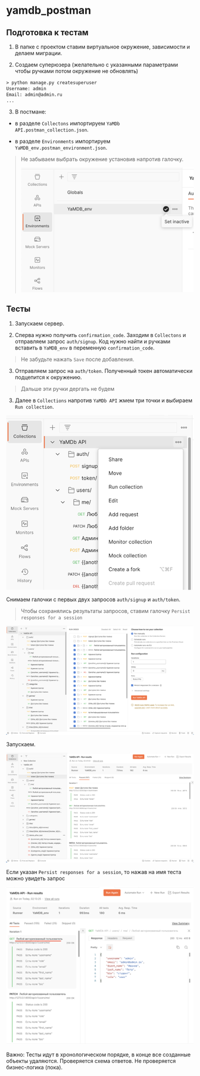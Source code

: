 # yamdb_postman

## Подготовка к тестам

1. В папке с проектом ставим виртуальное окружение, зависимости и делаем миграции.

2. Создаем суперюзера (желательно с указанными параметрами чтобы ручками потом окружение не обновлять)

```
> python manage.py createsuperuser        
Username: admin
Email: admin@admin.ru
...
```

3. В постмане:
- в разделе `Collectons` импортируем `YaMDb API.postman_collection.json`.

- в разделе `Environments` импортируем `YaMDB_env.postman_environment.json`.

>Не забываем выбрать окружение установив напротив галочку.
>
>![select](/image/select_env.png)

## Тесты

1. Запускаем сервер.

2. Сперва нужно получить `confirmation_code`. Заходим в `Collectons` и отправляем запрос `auth/signup`. 
Код нужно найти и ручками вставить в `YaMDB_env` в переменную `confirmation_code`.
> Не забудьте нажать `Save` после добавления.

3. Отправляем запрос на `auth/token`. Полученный токен автоматически подцепится к окружению. 
>Дальше эти ручки дергать не будем

3. Далее в `Collections` напротив `YaMDb API` жмем три точки и выбираем `Run collection`.

![run](/image/run.png)

Снимаем галочки с первых двух запросов `auth/signup` и `auth/token`.
> Чтобы сохранялись результаты запросов, ставим галочку `Persist responses for a session`

![prepare](/image/prepare.png)

Запускаем. 

![res](/image/res.png)

Если указан `Persist responses for a session`, то нажав на имя теста можно увидеть запрос

![check](/image/check.png)

Важно:
Тесты идут в хронологическом порядке, в конце все созданные объекты удаляются.  Проверяется схема ответов. Не проверяется бизнес-логика (пока).
 